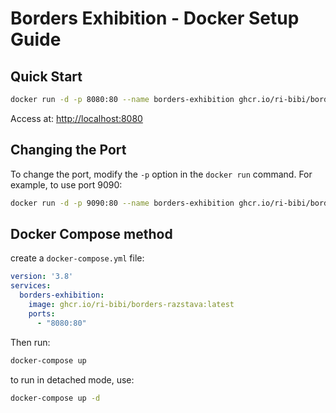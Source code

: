 # Borders Exhibition - Docker Setup Guide

## Quick Start

```bash
docker run -d -p 8080:80 --name borders-exhibition ghcr.io/ri-bibi/borders-razstava:latest
```

Access at: [http://localhost:8080](http://localhost:8080)

## Changing the Port

To change the port, modify the `-p` option in the `docker run` command. For example, to use port 9090:

```bash
docker run -d -p 9090:80 --name borders-exhibition ghcr.io/ri-bibi/borders-razstava:latest
```

## Docker Compose method

create a `docker-compose.yml` file:

```yaml
version: '3.8'
services:
  borders-exhibition:
    image: ghcr.io/ri-bibi/borders-razstava:latest
    ports:
      - "8080:80"
```

Then run:

```bash
docker-compose up
```

to run in detached mode, use:

```bash
docker-compose up -d
```
